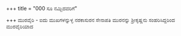 +++
title = "000 ಸೂ ನಮ್ಬಿದವರಿಗೆ"

+++
ಮುರವೈರಿ - ಐದು ಮುಖಗಳನ್ನುಳ್ಳ ನರಕಾಸುರನ ಸೇನಾಪತಿ ಮುರನನ್ನು ಶ್ರೀಕೃಷ್ಣನು ಸಂಹರಿಸಿದ್ದರಿಂದ ಮುರವೈರಿಯಾದ